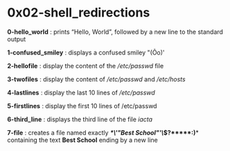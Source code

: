 # 0x02-shell_redirections

**0-hello_world** : prints “Hello, World”, followed by a new line to the standard output

**1-confused_smiley** : displays a confused smiley "(Ôo)'

**2-hellofile** : display the content of the _/etc/passwd_ file

**3-twofiles** : display the content of _/etc/passwd_ and _/etc/hosts_

**4-lastlines** : display the last 10 lines of _/etc/passwd_

**5-firstlines** : display the first 10 lines of /etc/passwd

**6-third_line** : displays the third line of the file _iacta_

**7-file** : creates a file named exactly ***\*\\'"Best School"\'\\*$\?\*\*\*\*\*:)***  containing the text **Best School** ending by a new line
